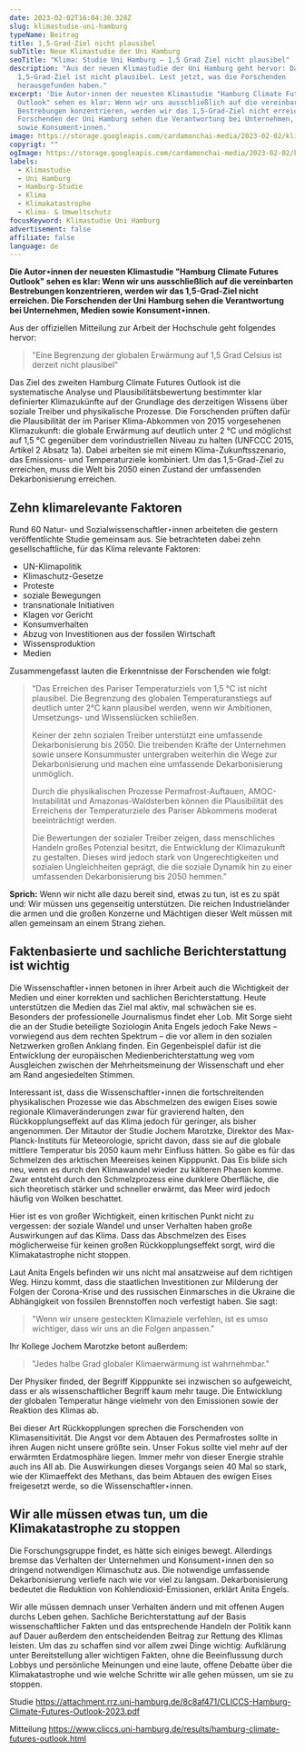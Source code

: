 ```yaml
---
date: 2023-02-02T16:04:30.328Z
slug: klimastudie-uni-hamburg
typeName: Beitrag
title: 1,5-Grad-Ziel nicht plausibel
subTitle: Neue Klimastudie der Uni Hamburg
seoTitle: "Klima: Studie Uni Hamburg – 1,5 Grad Ziel nicht plausibel"
description: "Aus der neuen Klimastudie der Uni Hamburg geht hervor: Das
  1,5-Grad-Ziel ist nicht plausibel. Lest jetzt, was die Forschenden
  herausgefunden haben."
excerpt: 'Die Autor⋆innen der neuesten Klimastudie "Hamburg Climate Futures
  Outlook" sehen es klar: Wenn wir uns ausschließlich auf die vereinbarten
  Bestrebungen konzentrieren, werden wir das 1,5-Grad-Ziel nicht erreichen. Die
  Forschenden der Uni Hamburg sehen die Verantwortung bei Unternehmen, Medien
  sowie Konsument⋆innen.'
image: https://storage.googleapis.com/cardamonchai-media/2023-02-02/klimastudie-uni-hamburg-jpg-imagine-5898c8_5a8eb3_2048_1536/640.webp
copyrigt: ""
ogImage: https://storage.googleapis.com/cardamonchai-media/2023-02-02/klima-studie-der-uni-hamburg-jpg-imagine-5898c8_6792b2_1200_628/640.webp
labels:
  - Klimastudie
  - Uni Hamburg
  - Hamburg-Studie
  - Klima
  - Klimakatastrophe
  - Klima- & Umweltschutz
focusKeyword: Klimastudie Uni Hamburg
advertisement: false
affiliate: false
language: de
---
```

**Die Autor⋆innen der neuesten Klimastudie "Hamburg Climate Futures Outlook" sehen es klar: Wenn wir uns ausschließlich auf die vereinbarten Bestrebungen konzentrieren, werden wir das 1,5-Grad-Ziel nicht erreichen. Die Forschenden der Uni Hamburg sehen die Verantwortung bei Unternehmen, Medien sowie Konsument⋆innen.**

Aus der offiziellen Mitteilung zur Arbeit der Hochschule geht folgendes hervor:

> "Eine Begrenzung der globalen Erwärmung auf 1,5 Grad Celsius ist derzeit nicht plausibel"

Das Ziel des zweiten Hamburg Climate Futures Outlook ist die systematische Analyse und Plausibilitätsbewertung bestimmter klar definierter Klimazukünfte auf der Grundlage des derzeitigen Wissens über soziale Treiber und physikalische Prozesse. Die Forschenden prüften dafür die Plausibilität der im Pariser Klima-Abkommen von 2015 vorgesehenen Klimazukunft: die globale Erwärmung auf deutlich unter 2 °C und möglichst auf 1,5 °C gegenüber dem vorindustriellen Niveau zu halten (UNFCCC 2015, Artikel 2 Absatz 1a). Dabei arbeiten sie mit einem Klima-Zukunftsszenario, das Emissions- und Temperaturziele kombiniert. Um das 1,5-Grad-Ziel zu erreichen, muss die Welt bis 2050 einen Zustand der umfassenden Dekarbonisierung erreichen.

## Zehn klimarelevante Faktoren

Rund 60 Natur- und Sozialwissenschaftler⋆innen arbeiteten die gestern veröffentlichte Studie gemeinsam aus. Sie betrachteten dabei zehn gesellschaftliche, für das Klima relevante Faktoren:

- UN-Klimapolitik
- Klimaschutz-Gesetze
- Proteste
- soziale Bewegungen
- transnationale Initiativen
- Klagen vor Gericht
- Konsumverhalten
- Abzug von Investitionen aus der fossilen Wirtschaft
- Wissensproduktion
- Medien

Zusammengefasst lauten die Erkenntnisse der Forschenden wie folgt: 

> "Das Erreichen des Pariser Temperaturziels von 1,5 °C ist nicht plausibel. Die Begrenzung des globalen Temperaturanstiegs auf deutlich unter 2°C kann plausibel werden, wenn wir Ambitionen, Umsetzungs- und Wissenslücken schließen.
> 
> Keiner der zehn sozialen Treiber unterstützt eine umfassende Dekarbonisierung bis 2050. Die treibenden Kräfte der Unternehmen sowie unsere Konsummuster untergraben weiterhin die Wege zur Dekarbonisierung und machen eine umfassende Dekarbonisierung unmöglich.
> 
> Durch die physikalischen Prozesse Permafrost-Auftauen, AMOC-Instabilität und Amazonas-Waldsterben können die Plausibilität des Erreichens der Temperaturziele des Pariser Abkommens moderat beeinträchtigt werden.
> 
> Die Bewertungen der sozialer Treiber zeigen, dass menschliches Handeln großes Potenzial besitzt, die Entwicklung der Klimazukunft zu gestalten. Dieses wird jedoch stark von Ungerechtigkeiten und sozialen Ungleichheiten geprägt, die die soziale Dynamik hin zu einer umfassenden Dekarbonisierung bis 2050 hemmen."

**Sprich:** Wenn wir nicht alle dazu bereit sind, etwas zu tun, ist es zu spät und: Wir müssen uns gegenseitig unterstützen. Die reichen Industrieländer die armen und die großen Konzerne und Mächtigen dieser Welt müssen mit allen gemeinsam an einem Strang ziehen.

## Faktenbasierte und sachliche Berichterstattung ist wichtig

Die Wissenschaftler⋆innen betonen in ihrer Arbeit auch die Wichtigkeit der Medien und einer korrekten und sachlichen Berichterstattung. Heute unterstützen die Medien das Ziel mal aktiv, mal schwächen sie es. Besonders der professionelle Journalismus findet eher Lob. Mit Sorge sieht die an der Studie beteiligte Soziologin Anita Engels jedoch Fake News – vorwiegend aus dem rechten Spektrum – die vor allem in den sozialen Netzwerken großen Anklang finden. Ein Gegenbeispiel dafür ist die Entwicklung der europäischen Medienberichterstattung weg vom Ausgleichen zwischen der Mehrheitsmeinung der Wissenschaft und eher am Rand angesiedelten Stimmen.

Interessant ist, dass die Wissenschaftler⋆innen die fortschreitenden physikalischen Prozesse wie das Abschmelzen des ewigen Eises sowie regionale Klimaveränderungen zwar für gravierend halten, den Rückkopplungseffekt auf das Klima jedoch für geringer, als bisher angenommen. Der Mitautor der Studie Jochem Marotzke, Direktor des Max-Planck-Instituts für Meteorologie, spricht davon, dass sie auf die globale mittlere Temperatur bis 2050 kaum mehr Einfluss hätten. So gäbe es für das Schmelzen des arktischen Meereises keinen Kipppunkt. Das Eis bilde sich neu, wenn es durch den Klimawandel wieder zu kälteren Phasen komme. Zwar entsteht durch den Schmelzprozess eine dunklere Oberfläche, die sich theoretisch stärker und schneller erwärmt, das Meer wird jedoch häufig von Wolken beschattet.

Hier ist es von großer Wichtigkeit, einen kritischen Punkt nicht zu vergessen: der soziale Wandel und unser Verhalten haben große Auswirkungen auf das Klima. Dass das Abschmelzen des Eises möglicherweise für keinen großen Rückkopplungseffekt sorgt, wird die Klimakatastrophe nicht stoppen.

Laut Anita Engels befinden wir uns nicht mal ansatzweise auf dem richtigen Weg. Hinzu kommt, dass die staatlichen Investitionen zur Milderung der Folgen der Corona-Krise und des russischen Einmarsches in die Ukraine die Abhängigkeit von
fossilen Brennstoffen noch verfestigt haben. Sie sagt:

> "Wenn wir unsere gesteckten Klimaziele verfehlen, ist es 
> umso wichtiger, dass wir uns an die Folgen anpassen."

Ihr Kollege Jochem Marotzke betont außerdem:

> "Jedes halbe Grad globaler Klimaerwärmung ist wahrnehmbar."

Der Physiker finded, der Begriff Kipppunkte sei inzwischen so aufgeweicht, dass er als wissenschaftlicher Begriff kaum mehr tauge. Die Entwicklung der globalen Temperatur hänge vielmehr von den Emissionen sowie der Reaktion des Klimas ab.

Bei dieser Art Rückkopplungen sprechen die Forschenden von Klimasensitivität. Die Angst vor dem Abtauen des Permafrostes sollte in ihren Augen nicht unsere größte sein. Unser Fokus sollte viel mehr auf der erwärmten Erdatmosphäre liegen. Immer mehr von dieser Energie strahle auch ins All ab. Die Auswirkungen dieses Vorgangs seien 40 Mal so stark, wie der Klimaeffekt des Methans, das beim Abtauen des ewigen Eises freigesetzt werde, so die Wissenschaftler⋆innen.

## Wir alle müssen etwas tun, um die Klimakatastrophe zu stoppen

Die Forschungsgruppe findet, es hätte sich einiges bewegt. Allerdings bremse das Verhalten der Unternehmen und Konsument⋆innen den so dringend notwendigen Klimaschutz aus. Die notwendige umfassende Dekarbonisierung verliefe nach wie vor viel zu langsam. Dekarbonisierung bedeutet die Reduktion von Kohlendioxid-Emissionen, erklärt Anita Engels. 

Wir alle müssen demnach unser Verhalten ändern und mit offenen Augen durchs Leben gehen. Sachliche Berichterstattung auf der Basis wissenschaftlicher Fakten und das entsprechende Handeln der Politik kann auf Dauer außerdem den entscheidenden Beitrag zur Rettung des Klimas leisten. Um das zu schaffen sind vor allem zwei Dinge wichtig: Aufklärung unter Bereitstellung aller wichtigen Fakten, ohne die Beeinflussung durch Lobbys und persönliche Meinungen und eine laute, offene Debatte über die Klimakatastrophe und wie welche Schritte wir alle gehen müssen, um sie zu stoppen.

Studie https://attachment.rrz.uni-hamburg.de/8c8af471/CLICCS-Hamburg-Climate-Futures-Outlook-2023.pdf

Mitteilung https://www.cliccs.uni-hamburg.de/results/hamburg-climate-futures-outlook.html